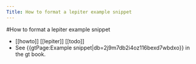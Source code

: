 ---Title: How to format a lepiter example snippet---#How to format a lepiter example snippet- [[howto]] [[lepiter]] [[todo]]- See {{gtPage:Example snippet|db=2j9m7db2i4oz116bexd7wbdxo}} in the gt book.